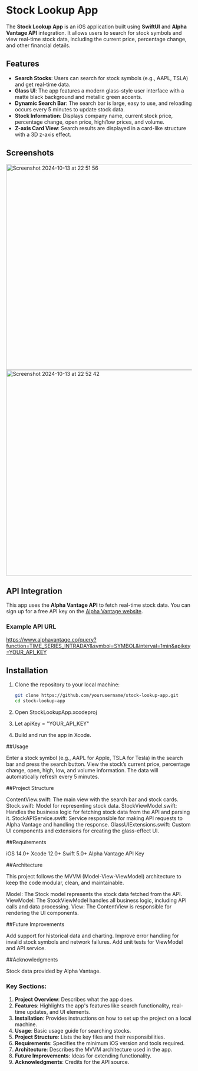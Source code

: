 # Stock Lookup App

The **Stock Lookup App** is an iOS application built using **SwiftUI** and **Alpha Vantage API** integration. It allows users to search for stock symbols and view real-time stock data, including the current price, percentage change, and other financial details.

## Features

- **Search Stocks**: Users can search for stock symbols (e.g., AAPL, TSLA) and get real-time data.
- **Glass UI**: The app features a modern glass-style user interface with a matte black background and metallic green accents.
- **Dynamic Search Bar**: The search bar is large, easy to use, and reloading occurs every 5 minutes to update stock data.
- **Stock Information**: Displays company name, current stock price, percentage change, open price, high/low prices, and volume.
- **Z-axis Card View**: Search results are displayed in a card-like structure with a 3D z-axis effect.

## Screenshots

<img width="559" alt="Screenshot 2024-10-13 at 22 51 56" src="https://github.com/user-attachments/assets/8ed4b207-534b-4c58-8ef5-42dfe0742104">

<img width="559" alt="Screenshot 2024-10-13 at 22 52 42" src="https://github.com/user-attachments/assets/99604193-c451-4fb6-b003-7c923a996c48">



## API Integration

This app uses the **Alpha Vantage API** to fetch real-time stock data. You can sign up for a free API key on the [Alpha Vantage website](https://www.alphavantage.co/).

### Example API URL

https://www.alphavantage.co/query?function=TIME_SERIES_INTRADAY&symbol=SYMBOL&interval=1min&apikey=YOUR_API_KEY


## Installation

1. Clone the repository to your local machine:

   ```bash
   git clone https://github.com/yourusername/stock-lookup-app.git
   cd stock-lookup-app

2. Open StockLookupApp.xcodeproj

3. Let apiKey = "YOUR_API_KEY"

4. Build and run the app in Xcode.


##Usage

Enter a stock symbol (e.g., AAPL for Apple, TSLA for Tesla) in the search bar and press the search button.
View the stock’s current price, percentage change, open, high, low, and volume information.
The data will automatically refresh every 5 minutes.

##Project Structure

ContentView.swift: The main view with the search bar and stock cards.
Stock.swift: Model for representing stock data.
StockViewModel.swift: Handles the business logic for fetching stock data from the API and parsing it.
StockAPIService.swift: Service responsible for making API requests to Alpha Vantage and handling the response.
GlassUIExtensions.swift: Custom UI components and extensions for creating the glass-effect UI.

##Requirements

iOS 14.0+
Xcode 12.0+
Swift 5.0+
Alpha Vantage API Key

##Architecture

This project follows the MVVM (Model-View-ViewModel) architecture to keep the code modular, clean, and maintainable.

Model: The Stock model represents the stock data fetched from the API.
ViewModel: The StockViewModel handles all business logic, including API calls and data processing.
View: The ContentView is responsible for rendering the UI components.

##Future Improvements

Add support for historical data and charting.
Improve error handling for invalid stock symbols and network failures.
Add unit tests for ViewModel and API service.

##Acknowledgments

Stock data provided by Alpha Vantage.


### Key Sections:

1. **Project Overview**: Describes what the app does.
2. **Features**: Highlights the app's features like search functionality, real-time updates, and UI elements.
3. **Installation**: Provides instructions on how to set up the project on a local machine.
4. **Usage**: Basic usage guide for searching stocks.
5. **Project Structure**: Lists the key files and their responsibilities.
6. **Requirements**: Specifies the minimum iOS version and tools required.
7. **Architecture**: Describes the MVVM architecture used in the app.
8. **Future Improvements**: Ideas for extending functionality.
9. **Acknowledgments**: Credits for the API source.
